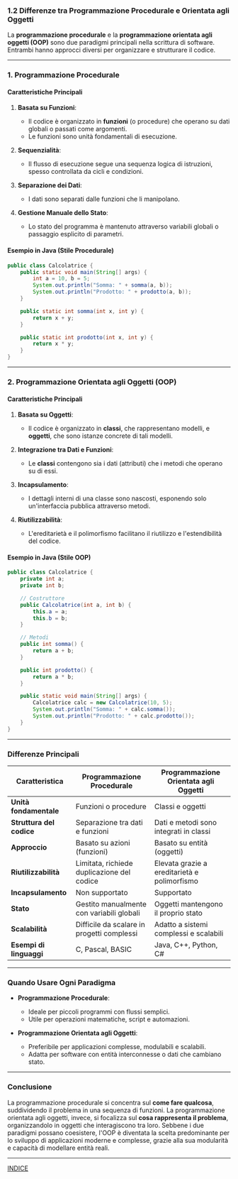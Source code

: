 ### **1.2 Differenze tra Programmazione Procedurale e Orientata agli Oggetti**

La **programmazione procedurale** e la **programmazione orientata agli oggetti (OOP)** sono due paradigmi principali nella scrittura di software. Entrambi hanno approcci diversi per organizzare e strutturare il codice.

---

### **1. Programmazione Procedurale**

#### **Caratteristiche Principali**
1. **Basata su Funzioni**:  
   - Il codice è organizzato in **funzioni** (o procedure) che operano su dati globali o passati come argomenti.  
   - Le funzioni sono unità fondamentali di esecuzione.

2. **Sequenzialità**:  
   - Il flusso di esecuzione segue una sequenza logica di istruzioni, spesso controllata da cicli e condizioni.

3. **Separazione dei Dati**:  
   - I dati sono separati dalle funzioni che li manipolano.

4. **Gestione Manuale dello Stato**:  
   - Lo stato del programma è mantenuto attraverso variabili globali o passaggio esplicito di parametri.

#### **Esempio in Java (Stile Procedurale)**
```java
public class Calcolatrice {
    public static void main(String[] args) {
        int a = 10, b = 5;
        System.out.println("Somma: " + somma(a, b));
        System.out.println("Prodotto: " + prodotto(a, b));
    }

    public static int somma(int x, int y) {
        return x + y;
    }

    public static int prodotto(int x, int y) {
        return x * y;
    }
}
```

---

### **2. Programmazione Orientata agli Oggetti (OOP)**

#### **Caratteristiche Principali**
1. **Basata su Oggetti**:  
   - Il codice è organizzato in **classi**, che rappresentano modelli, e **oggetti**, che sono istanze concrete di tali modelli.

2. **Integrazione tra Dati e Funzioni**:  
   - Le **classi** contengono sia i dati (attributi) che i metodi che operano su di essi.

3. **Incapsulamento**:  
   - I dettagli interni di una classe sono nascosti, esponendo solo un'interfaccia pubblica attraverso metodi.

4. **Riutilizzabilità**:  
   - L'ereditarietà e il polimorfismo facilitano il riutilizzo e l'estendibilità del codice.

#### **Esempio in Java (Stile OOP)**
```java
public class Calcolatrice {
    private int a;
    private int b;

    // Costruttore
    public Calcolatrice(int a, int b) {
        this.a = a;
        this.b = b;
    }

    // Metodi
    public int somma() {
        return a + b;
    }

    public int prodotto() {
        return a * b;
    }

    public static void main(String[] args) {
        Calcolatrice calc = new Calcolatrice(10, 5);
        System.out.println("Somma: " + calc.somma());
        System.out.println("Prodotto: " + calc.prodotto());
    }
}
```

---

### **Differenze Principali**

| **Caratteristica**           | **Programmazione Procedurale**                 | **Programmazione Orientata agli Oggetti**       |
|-------------------------------|-----------------------------------------------|-----------------------------------------------|
| **Unità fondamentale**        | Funzioni o procedure                         | Classi e oggetti                              |
| **Struttura del codice**      | Separazione tra dati e funzioni              | Dati e metodi sono integrati in classi        |
| **Approccio**                 | Basato su azioni (funzioni)                  | Basato su entità (oggetti)                    |
| **Riutilizzabilità**          | Limitata, richiede duplicazione del codice   | Elevata grazie a ereditarietà e polimorfismo  |
| **Incapsulamento**            | Non supportato                              | Supportato                                    |
| **Stato**                     | Gestito manualmente con variabili globali    | Oggetti mantengono il proprio stato           |
| **Scalabilità**               | Difficile da scalare in progetti complessi   | Adatto a sistemi complessi e scalabili        |
| **Esempi di linguaggi**       | C, Pascal, BASIC                            | Java, C++, Python, C#                         |

---

### **Quando Usare Ogni Paradigma**

- **Programmazione Procedurale**:
  - Ideale per piccoli programmi con flussi semplici.
  - Utile per operazioni matematiche, script e automazioni.

- **Programmazione Orientata agli Oggetti**:
  - Preferibile per applicazioni complesse, modulabili e scalabili.
  - Adatta per software con entità interconnesse o dati che cambiano stato.

---

### **Conclusione**

La programmazione procedurale si concentra sul **come fare qualcosa**, suddividendo il problema in una sequenza di funzioni. La programmazione orientata agli oggetti, invece, si focalizza sul **cosa rappresenta il problema**, organizzandolo in oggetti che interagiscono tra loro. Sebbene i due paradigmi possano coesistere, l'OOP è diventata la scelta predominante per lo sviluppo di applicazioni moderne e complesse, grazie alla sua modularità e capacità di modellare entità reali.

---
[INDICE](README.md)
